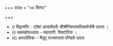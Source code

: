 +++
title = "०४ बिरुदः"

+++
- i) विद्वन्मणिः - एतेषां आचार्यपादैः श्रीश्रीनिवासयतिसार्वभौमैः प्रदत्ता ।
- ii) महामहोपाध्यायः - महाराणी. विक्टोरिया ।
- iii) अपरदेशिकः - मैसूर्‌ राजसभायां पण्डितैः प्रदत्तः

